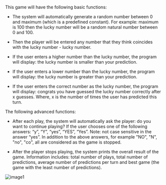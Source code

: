 This game will have the following basic functions:

+ The system will automatically generate a random number between 0 and maximum (which is a predefined constant). For example: maximum is 100 then the lucky number will be a random natural number between 0 and 100.

+ Then the player will be entered any number that they think coincides with the lucky number - lucky number.

+ If the user enters a higher number than the lucky number, the program will display: the lucky number is smaller than your prediction.
+ If the user enters a lower number than the lucky number, the program will display: the lucky number is greater than your prediction.
+ If the user enters the correct number as the lucky number, the program will display: congrats you have guessed the lucky number correctly after x guesses. Where, x is the number of times the user has predicted this turn.

The following advanced functions:

+ After each play, the system will automatically ask the player: do you want to continue playing? If the user chooses one of the following answers: “y”, “Y”, “yes”, “YES”, “Yes”. Note: not case sensitive in the answer “yes”. In addition to the above answers, for example "NO", "N", "no", "co", all are considered as the game is stopped.

+ After the player stops playing, the system prints the overall result of the game. Information includes: total number of plays, total number of predictions, average number of predictions per turn and best game (the game with the least number of predictions).


![image1](https://user-images.githubusercontent.com/35893418/197315864-55f4e61a-dd37-465f-a4fe-5fae333dc7f3.png)


